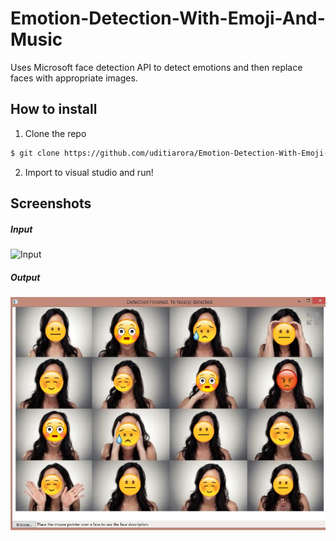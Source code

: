 # Emotion-Detection-With-Emoji-And-Music
Uses Microsoft face detection API to detect emotions and then replace faces with appropriate images.


## How to install

1. Clone the repo

```bash
$ git clone https://github.com/uditiarora/Emotion-Detection-With-Emoji-And-Music
```

2. Import to visual studio and run!

## Screenshots

##### Input
![Input](./Screenshots/HumanFaces.jpg )

##### Output
![Output](./Screenshots/Screenshot_6.jpg )


